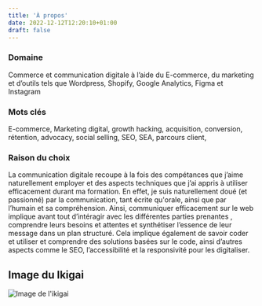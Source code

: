 ```yaml
---
title: 'À propos'
date: 2022-12-12T12:20:10+01:00
draft: false
---
```


### Domaine

Commerce et communication digitale à l’aide du E-commerce, du marketing et d’outils tels que Wordpress, Shopify, Google Analytics, Figma et Instagram

### Mots clés

E-commerce, Marketing digital, growth hacking, acquisition, conversion, rétention, advocacy, social selling, SEO, SEA, parcours client,

### Raison du choix

La communication digitale recoupe à la fois des compétances que j’aime naturellement employer et des aspects techniques que j’ai appris à utiliser efficacement durant ma formation.
En effet, je suis naturellement doué (et passionné) par la communication, tant écrite qu'orale, ainsi que par l’humain et sa compréhension. Ainsi, communiquer efficacement sur le web implique avant tout d’intéragir avec les différentes parties prenantes , comprendre leurs besoins et attentes et synthétiser l’essence de leur message dans un plan structuré. Cela implique également de savoir coder et utiliser et comprendre des solutions basées sur le code, ainsi d’autres aspects comme le SEO, l’accessibilité et la responsivité pour les digitaliser.

## Image du Ikigai

![Image de l'ikigai](/labveilletech/images/ikigai.png "Image de l'Ikigai")
